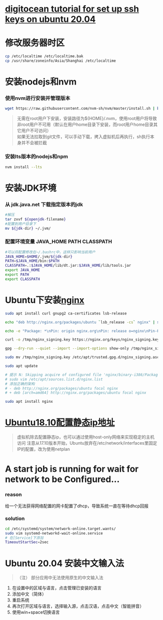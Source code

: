 # [digitocean tutorial for set up ssh keys on ubuntu 20.04](https://www.digitalocean.com/community/tutorials/how-to-set-up-ssh-keys-on-ubuntu-20-04)

# 修改服务器时区
```sh
cp /etc/localtime /etc/localtime.bak
cp /usr/share/zoneinfo/Asia/Shanghai /etc/localtime
```
# 安装nodejs和nvm
### 使用nvm进行安装并管理版本
```sh
wget https://raw.githubusercontent.com/nvm-sh/nvm/master/install.sh | bash
```  
> 无需在root用户下安装，安装路径为${HOME}/.nvm，使用root用户将导致非root用户不可用（默认在用户home目录下安装，而root用户home目录其它用户不可访问）  
> 如果无法拉取到git文件，可以手动下载，拷入虚拟机后再执行，sh执行本身并不会被拦截
### 安装lts版本的nodejs和npm
```sh
nvm install --lts
```

# 安装JDK环境
### 从 jdk.java.net 下载指定版本的jdk
```sh
#解压
tar zxvf ${openjdk-filename}
#配置到用户目录下
mv ${jdk-dir} ~/.jvm/ 
```
### 配置环境变量 JAVA_HOME PATH CLASSPATH
```sh
#可以将配置修改在~/.bashrc中，这样只影响当前用户
JAVA_HOME=$HOME/.jvm/${jdk-dir}
PATH=$JAVA_HOME/bin:$PATH
CLASSPATH=.:$JAVA_HOME/lib/dt.jar:$JAVA_HOME/lib/tools.jar
export JAVA_HOME
export PATH
export CLASSPATH
```

# Ubuntu下安装[nginx]
[nginx]:https://nginx.org/en/linux_packages.html#Ubuntu
```sh
sudo apt install curl gnupg2 ca-certificates lsb-release

echo "deb http://nginx.org/packages/ubuntu `lsb_release -cs` nginx" | sudo tee /etc/apt/sources.list.d/nginx.list

echo -e "Package: *\nPin: origin nginx.org\nPin: release o=nginx\nPin-Priority: 900\n" | sudo tee /etc/apt/preferences.d/99nginx

curl -o /tmp/nginx_signing.key https://nginx.org/keys/nginx_signing.key

gpg --dry-run --quiet --import --import-options show-only /tmp/nginx_signing.key

sudo mv /tmp/nginx_signing.key /etc/apt/trusted.gpg.d/nginx_signing.asc

sudo apt update

# 提示 N: Skipping acquire of configured file 'nginx/binary-i386/Packages' as repository 'http://nginx.org/packages/ubuntu focal InRelease' doesn't support architecture 'i386'
# sudo vim /etc/apt/sources.list.d/nginx.list
# 添加正确的架构
# - deb http://nginx.org/packages/ubuntu focal nginx
# + deb [arch=amd64] http://nginx.org/packages/ubuntu focal nginx

sudo apt install nginx
```

# [Ubuntu18.10配置静态ip地址](https://linuxconfig.org/how-to-configure-static-ip-address-on-ubuntu-18-10-cosmic-cuttlefish-linux)
> 虚拟机除去配置静态ip，也可以通过使用host-only网络来实现稳定的主机访问
> 注意从17.10版本开始，Ubuntu放弃在/etc/network/interfaces里固定IP的配置，改为使用netplan

# A start job is running for wait for network to be Configured...
### reason
给一个无法获得网络配置的网卡配置了dhcp，导致系统一直在等待dhcp回报
### solution
```sh
cd /etc/systemd/system/network-online.target.wants/
sudo vim systemd-networkd-wait-online.service
# 在[Service]下添加
TimeoutStartSec=2sec
```

# Ubuntu 20.04 安装中文输入法
>（注） 部分应用中无法使用原生的中文输入法
1. 在设置中的区域与语言，点击管理已安装的语言
2. 添加中文（简体）
3. 重启系统
4. 再次打开区域与语言，选择输入源，点击汉语，点击中文（智能拼音）
5. 使用win+space切换语言